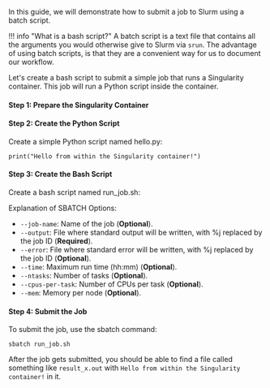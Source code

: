 In this guide, we will demonstrate how to submit a job to Slurm using a batch script. 

!!! info "What is a bash script?"
    A batch script is a text file that contains all the arguments you would otherwise give to Slurm via `srun`. The advantage of using batch scripts, is that they are a convenient way for us to document our workflow.

Let's create a bash script to submit a simple job that runs a Singularity container. This job will run a Python script inside the container.

#### Step 1: Prepare the Singularity Container

<div class="show-on-ai-lab" style="display:none;" markdown="span">
    Ensure you have a Singularity image (.sif file) ready. For this example, let's use the `tensorflow_24.03-tf2-py3.sif` container image from `/ceph/container`.
</div>

<div class="show-on-ai-cloud" style="display:none;" markdown="span">
    Ensure you have a Singularity image (.sif file) ready. For this example, we will use `tensorflow_24.03-tf2-py3.sif` container image.
</div>

#### Step 2: Create the Python Script
Create a simple Python script named hello.py:

```
print("Hello from within the Singularity container!")
```

#### Step 3: Create the Bash Script
Create a bash script named run_job.sh:

<div class="show-on-ai-lab" style="display:none;" markdown="span">
    ```
    #!/bin/bash
    #SBATCH --job-name=singularity_test
    #SBATCH --output=result_%j.out
    #SBATCH --error=error_%j.err
    #SBATCH --time=00:10:00
    #SBATCH --ntasks=1
    #SBATCH --cpus-per-task=1
    #SBATCH --mem=1G

    singularity exec /ceph/container/tensorflow_24.03-tf2-py3.sif python hello.py
    ```
</div>

<div class="show-on-ai-cloud" style="display:none;" markdown="span">
    ```
    #!/bin/bash
    #SBATCH --job-name=singularity_test
    #SBATCH --output=result_%j.out
    #SBATCH --error=error_%j.err
    #SBATCH --time=00:10:00
    #SBATCH --ntasks=1
    #SBATCH --cpus-per-task=1
    #SBATCH --mem=1G

    singularity exec tensorflow_24.03-tf2-py3.sif python hello.py
    ```
</div>

Explanation of SBATCH Options:

- `--job-name`: Name of the job (<span style="font-weight: 700;">Optional</span>).
- `--output`: File where standard output will be written, with %j replaced by the job ID (<span style="font-weight: 700;">Required</span>).
- `--error`: File where standard error will be written, with %j replaced by the job ID (<span style="font-weight: 700;">Optional</span>).
- `--time`: Maximum run time (hh:mm) (<span style="font-weight: 700;">Optional</span>).
- `--ntasks`: Number of tasks (<span style="font-weight: 700;">Optional</span>).
- `--cpus-per-task`: Number of CPUs per task (<span style="font-weight: 700;">Optional</span>).
- `--mem`: Memory per node (<span style="font-weight: 700;">Optional</span>).

#### Step 4: Submit the Job
To submit the job, use the sbatch command:

```
sbatch run_job.sh
```

After the job gets submitted, you should be able to find a file called something like `result_x.out` with `Hello from within the Singularity container!` in it.

